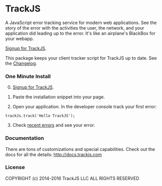 TrackJS
===============

A JavaScript error tracking service for modern web applications. See the story of the error with the activities the user, the network, and your application did leading up to the error. It's like an airplane's BlackBox for your webapp.

[Signup for TrackJS](https://trackjs.com/signup).

This package keeps your client tracker script for TrackJS up to date. See the [Changelog](http://docs.trackjs.com/Changelog).

### One Minute Install

0. [Signup for TrackJS](https://trackjs.com/signup).

1. Paste the installation snippet into your page.

2. Open your application. In the developer console track your first error:

```javacript
trackJs.track('Hello TrackJS');
```
3. Check [recent errors](https://my.trackjs.com/recent) and see your error.

### Documentation

There are tons of customizations and special capabilities. Check out the docs for all the details:
http://docs.trackjs.com

### License

COPYRIGHT (c) 2014-2016 TrackJS LLC ALL RIGHTS RESERVED
